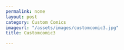 ```yaml
---
permalink: none
layout: post
category: Custom Comics
imageurl: "/assets/images/customcomic3.jpg"
title: Customcomic3

---
```

